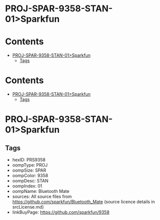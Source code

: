 
PROJ-SPAR-9358-STAN-01>Sparkfun
===============================

Contents
========

* [PROJ-SPAR-9358-STAN-01>Sparkfun](#proj-spar-9358-stan-01sparkfun)
	* [Tags](#tags)

Contents
========

* [PROJ-SPAR-9358-STAN-01>Sparkfun](#proj-spar-9358-stan-01sparkfun)
	* [Tags](#tags)

# PROJ-SPAR-9358-STAN-01>Sparkfun

## Tags

- hexID: PRS9358
- oompType: PROJ
- oompSize: SPAR
- oompColor: 9358
- oompDesc: STAN
- oompIndex: 01
- oompName: Bluetooth Mate
- sources: All source files from https://github.com/sparkfun/Bluetooth_Mate (source licence details in srcLicense.md)
- linkBuyPage: https://github.com/sparkfun/9358
